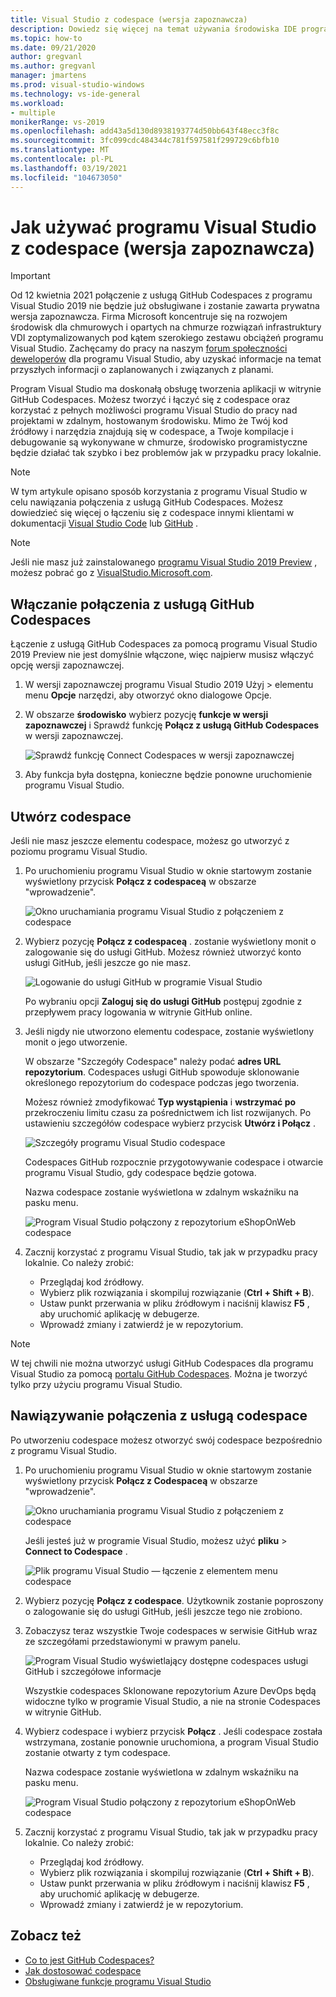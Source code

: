 ```yaml
---
title: Visual Studio z codespace (wersja zapoznawcza)
description: Dowiedz się więcej na temat używania środowiska IDE programu Visual Studio z usługą GitHub Codespaces na potrzeby programowania systemu Windows.
ms.topic: how-to
ms.date: 09/21/2020
author: gregvanl
ms.author: gregvanl
manager: jmartens
ms.prod: visual-studio-windows
ms.technology: vs-ide-general
ms.workload:
- multiple
monikerRange: vs-2019
ms.openlocfilehash: add43a5d130d8938193774d50bb643f48ecc3f8c
ms.sourcegitcommit: 3fc099cdc484344c781f597581f299729c6bfb10
ms.translationtype: MT
ms.contentlocale: pl-PL
ms.lasthandoff: 03/19/2021
ms.locfileid: "104673050"
---
```

# <a name="how-to-use-visual-studio-with-a-codespace-preview"></a>Jak używać programu Visual Studio z codespace (wersja zapoznawcza)

> [!Important] 
> Od 12 kwietnia 2021 połączenie z usługą GitHub Codespaces z programu Visual Studio 2019 nie będzie już obsługiwane i zostanie zawarta prywatna wersja zapoznawcza. Firma Microsoft koncentruje się na rozwojem środowisk dla chmurowych i opartych na chmurze rozwiązań infrastruktury VDI zoptymalizowanych pod kątem szerokiego zestawu obciążeń programu Visual Studio. Zachęcamy do pracy na naszym [forum społeczności deweloperów](https://developercommunity.visualstudio.com/home) dla programu Visual Studio, aby uzyskać informacje na temat przyszłych informacji o zaplanowanych i związanych z planami. 

Program Visual Studio ma doskonałą obsługę tworzenia aplikacji w witrynie GitHub Codespaces. Możesz tworzyć i łączyć się z codespace oraz korzystać z pełnych możliwości programu Visual Studio do pracy nad projektami w zdalnym, hostowanym środowisku. Mimo że Twój kod źródłowy i narzędzia znajdują się w codespace, a Twoje kompilacje i debugowanie są wykonywane w chmurze, środowisko programistyczne będzie działać tak szybko i bez problemów jak w przypadku pracy lokalnie.

> [!NOTE]
> W tym artykule opisano sposób korzystania z programu Visual Studio w celu nawiązania połączenia z usługą GitHub Codespaces. Możesz dowiedzieć się więcej o łączeniu się z codespace innymi klientami w dokumentacji [Visual Studio Code](https://docs.github.com/github/developing-online-with-codespaces/connecting-to-your-codespace-from-visual-studio-code) lub [GitHub](https://docs.github.com/github/developing-online-with-codespaces/developing-in-a-codespace) .

> [!NOTE]
> Jeśli nie masz już zainstalowanego [programu Visual Studio 2019 Preview](https://aka.ms/vspreview) , możesz pobrać go z [VisualStudio.Microsoft.com](https://aka.ms/vspreview).

## <a name="enable-connect-to-github-codespaces"></a>Włączanie połączenia z usługą GitHub Codespaces

Łączenie z usługą GitHub Codespaces za pomocą programu Visual Studio 2019 Preview nie jest domyślnie włączone, więc najpierw musisz włączyć opcję wersji zapoznawczej.

1. W wersji zapoznawczej programu Visual Studio 2019 Użyj  >  elementu menu **Opcje** narzędzi, aby otworzyć okno dialogowe Opcje.

2. W obszarze **środowisko** wybierz pozycję **funkcje w wersji zapoznawczej** i Sprawdź funkcję **Połącz z usługą GitHub Codespaces** w wersji zapoznawczej.

   ![Sprawdź funkcję Connect Codespaces w wersji zapoznawczej](media/connect-to-github-codespaces-preview-feature.png)

3. Aby funkcja była dostępna, konieczne będzie ponowne uruchomienie programu Visual Studio.

## <a name="create-a-codespace"></a>Utwórz codespace

Jeśli nie masz jeszcze elementu codespace, możesz go utworzyć z poziomu programu Visual Studio.

1. Po uruchomieniu programu Visual Studio w oknie startowym zostanie wyświetlony przycisk **Połącz z codespaceą** w obszarze "wprowadzenie".

   ![Okno uruchamiania programu Visual Studio z połączeniem z codespace](media/visual-studio-start-window.png)

2. Wybierz pozycję **Połącz z codespaceą** . zostanie wyświetlony monit o zalogowanie się do usługi GitHub. Możesz również utworzyć konto usługi GitHub, jeśli jeszcze go nie masz.

   ![Logowanie do usługi GitHub w programie Visual Studio](media/visual-studio-sign-in-to-github.png)

   Po wybraniu opcji **Zaloguj się do usługi GitHub** postępuj zgodnie z przepływem pracy logowania w witrynie GitHub online.

3. Jeśli nigdy nie utworzono elementu codespace, zostanie wyświetlony monit o jego utworzenie.

   W obszarze "Szczegóły Codespace" należy podać **adres URL repozytorium**. Codespaces usługi GitHub spowoduje sklonowanie określonego repozytorium do codespace podczas jego tworzenia.

   Możesz również zmodyfikować **Typ wystąpienia** i **wstrzymać po** przekroczeniu limitu czasu za pośrednictwem ich list rozwijanych. Po ustawieniu szczegółów codespace wybierz przycisk **Utwórz i Połącz** .

   ![Szczegóły programu Visual Studio codespace](media/visual-studio-codespace-details.png)

   Codespaces GitHub rozpocznie przygotowywanie codespace i otwarcie programu Visual Studio, gdy codespace będzie gotowa.

   Nazwa codespace zostanie wyświetlona w zdalnym wskaźniku na pasku menu.

   ![Program Visual Studio połączony z repozytorium eShopOnWeb codespace](media/visual-studio-eshoponweb-codespace.png)

4. Zacznij korzystać z programu Visual Studio, tak jak w przypadku pracy lokalnie. Co należy zrobić:

   * Przeglądaj kod źródłowy.
   * Wybierz plik rozwiązania i skompiluj rozwiązanie (**Ctrl + Shift + B**).
   * Ustaw punkt przerwania w pliku źródłowym i naciśnij klawisz **F5** , aby uruchomić aplikację w debugerze.
   * Wprowadź zmiany i zatwierdź je w repozytorium.   

> [!NOTE]
> W tej chwili nie można utworzyć usługi GitHub Codespaces dla programu Visual Studio za pomocą [portalu GitHub Codespaces](https://github.com/codespaces). Można je tworzyć tylko przy użyciu programu Visual Studio.

## <a name="connect-to-a-codespace"></a>Nawiązywanie połączenia z usługą codespace

Po utworzeniu codespace możesz otworzyć swój codespace bezpośrednio z programu Visual Studio.

1. Po uruchomieniu programu Visual Studio w oknie startowym zostanie wyświetlony przycisk **Połącz z Codespaceą** w obszarze "wprowadzenie".

   ![Okno uruchamiania programu Visual Studio z połączeniem z codespace](media/visual-studio-start-window.png)

   Jeśli jesteś już w programie Visual Studio, możesz użyć **pliku**  >  **Connect to Codespace** .

   ![Plik programu Visual Studio — łączenie z elementem menu codespace](media/visual-studio-file-connect-to-codespace.png)

2. Wybierz pozycję **Połącz z codespace**. Użytkownik zostanie poproszony o zalogowanie się do usługi GitHub, jeśli jeszcze tego nie zrobiono.

3. Zobaczysz teraz wszystkie Twoje codespaces w serwisie GitHub wraz ze szczegółami przedstawionymi w prawym panelu.

   ![Program Visual Studio wyświetlający dostępne codespaces usługi GitHub i szczegółowe informacje](media/visual-studio-connect-codespace.png)

   Wszystkie codespaces Sklonowane repozytorium Azure DevOps będą widoczne tylko w programie Visual Studio, a nie na stronie Codespaces w witrynie GitHub.

4. Wybierz codespace i wybierz przycisk **Połącz** . Jeśli codespace została wstrzymana, zostanie ponownie uruchomiona, a program Visual Studio zostanie otwarty z tym codespace.

   Nazwa codespace zostanie wyświetlona w zdalnym wskaźniku na pasku menu.

   ![Program Visual Studio połączony z repozytorium eShopOnWeb codespace](media/visual-studio-eshoponweb-codespace.png)

5. Zacznij korzystać z programu Visual Studio, tak jak w przypadku pracy lokalnie. Co należy zrobić:

   * Przeglądaj kod źródłowy.
   * Wybierz plik rozwiązania i skompiluj rozwiązanie (**Ctrl + Shift + B**).
   * Ustaw punkt przerwania w pliku źródłowym i naciśnij klawisz **F5** , aby uruchomić aplikację w debugerze.
   * Wprowadź zmiany i zatwierdź je w repozytorium.

<!-- TBD ## Suspend a codespace -->

<!-- TBD ## Disconnect from a codespace -->

## <a name="see-also"></a>Zobacz też

* [Co to jest GitHub Codespaces?](codespaces-overview.md)
* [Jak dostosować codespace](customize-codespaces.md)
* [Obsługiwane funkcje programu Visual Studio](supported-features-codespaces.md)
